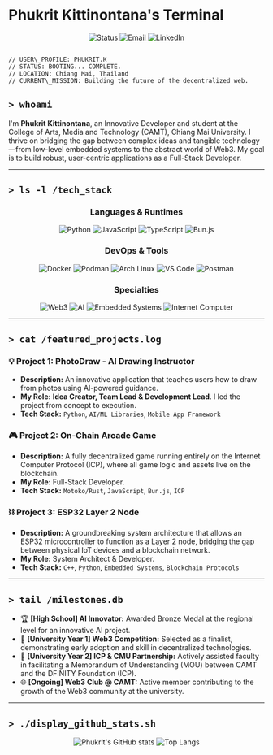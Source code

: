 
# Phukrit Kittinontana's Terminal

<div align="center">
  <a href="[YOUR_PORTFOLIO_LINK_HERE]">
    <img src="https://img.shields.io/badge/Status-Seeking%20Opportunities-brightgreen?style=for-the-badge" alt="Status">
  </a>
  <a href="mailto:[YOUR_EMAIL_HERE]">
    <img src="https://img.shields.io/badge/Contact-Email%20Me-blue?style=for-the-badge&logo=gmail&logoColor=white" alt="Email">
  </a>
  <a href="[YOUR_LINKEDIN_LINK_HERE]">
    <img src="https://img.shields.io/badge/LinkedIn-Connect-blue?style=for-the-badge&logo=linkedin&logoColor=white" alt="LinkedIn">
  </a>
</div>

```

// USER\_PROFILE: PHUKRIT.K
// STATUS: BOOTING... COMPLETE.
// LOCATION: Chiang Mai, Thailand
// CURRENT\_MISSION: Building the future of the decentralized web.

```

## **`> whoami`**

I'm **Phukrit Kittinontana**, an Innovative Developer and student at the College of Arts, Media and Technology (CAMT), Chiang Mai University. I thrive on bridging the gap between complex ideas and tangible technology—from low-level embedded systems to the abstract world of Web3. My goal is to build robust, user-centric applications as a Full-Stack Developer.

---

## **`> ls -l /tech_stack`**

<div align="center">
  <h3>Languages & Runtimes</h3>
  <p>
    <img src="https://img.shields.io/badge/Python-3776AB?style=for-the-badge&logo=python&logoColor=white" alt="Python">
    <img src="https://img.shields.io/badge/JavaScript-F7DF1E?style=for-the-badge&logo=javascript&logoColor=black" alt="JavaScript">
    <img src="https://img.shields.io/badge/TypeScript-3178C6?style=for-the-badge&logo=typescript&logoColor=white" alt="TypeScript">
    <img src="https://img.shields.io/badge/Bun-%23000000.svg?style=for-the-badge&logo=bun&logoColor=white" alt="Bun.js">
  </p>
  <h3>DevOps & Tools</h3>
  <p>
    <img src="https://img.shields.io/badge/Docker-2496ED?style=for-the-badge&logo=docker&logoColor=white" alt="Docker">
    <img src="https://img.shields.io/badge/Podman-892CA0?style=for-the-badge&logo=podman&logoColor=white" alt="Podman">
    <img src="https://img.shields.io/badge/Arch%20Linux-1793D1?style=for-the-badge&logo=arch-linux&logoColor=white" alt="Arch Linux">
    <img src="https://img.shields.io/badge/VS%20Code-007ACC?style=for-the-badge&logo=visual-studio-code&logoColor=white" alt="VS Code">
    <img src="https://img.shields.io/badge/Postman-FF6C37?style=for-the-badge&logo=postman&logoColor=white" alt="Postman">
  </p>
  <h3>Specialties</h3>
  <p>
    <img src="https://img.shields.io/badge/Web3-4A4A4A?style=for-the-badge&logo=web3.js&logoColor=white" alt="Web3">
    <img src="https://img.shields.io/badge/AI-F2A200?style=for-the-badge&logo=tensorflow&logoColor=white" alt="AI">
    <img src="https://img.shields.io/badge/Embedded%20Systems-A60000?style=for-the-badge&logo=espressif&logoColor=white" alt="Embedded Systems">
    <img src="https://img.shields.io/badge/Internet%20Computer-292A38?style=for-the-badge&logo=dfinity&logoColor=white" alt="Internet Computer">
  </p>
</div>

---

## **`> cat /featured_projects.log`**

### 💡 Project 1: PhotoDraw - AI Drawing Instructor
* **Description:** An innovative application that teaches users how to draw from photos using AI-powered guidance.
* **My Role:** **Idea Creator, Team Lead & Development Lead**. I led the project from concept to execution.
* **Tech Stack:** `Python`, `AI/ML Libraries`, `Mobile App Framework`

### 🎮 Project 2: On-Chain Arcade Game
* **Description:** A fully decentralized game running entirely on the Internet Computer Protocol (ICP), where all game logic and assets live on the blockchain.
* **My Role:** Full-Stack Developer.
* **Tech Stack:** `Motoko/Rust`, `JavaScript`, `Bun.js`, `ICP`

### ⛓️ Project 3: ESP32 Layer 2 Node
* **Description:** A groundbreaking system architecture that allows an ESP32 microcontroller to function as a Layer 2 node, bridging the gap between physical IoT devices and a blockchain network.
* **My Role:** System Architect & Developer.
* **Tech Stack:** `C++`, `Python`, `Embedded Systems`, `Blockchain Protocols`

---

## **`> tail /milestones.db`**

* 🏆 **[High School] AI Innovator:** Awarded Bronze Medal at the regional level for an innovative AI project.
* 🚀 **[University Year 1] Web3 Competition:** Selected as a finalist, demonstrating early adoption and skill in decentralized technologies.
* 🤝 **[University Year 2] ICP & CMU Partnership:** Actively assisted faculty in facilitating a Memorandum of Understanding (MOU) between CAMT and the DFINITY Foundation (ICP).
* 🌐 **[Ongoing] Web3 Club @ CAMT:** Active member contributing to the growth of the Web3 community at the university.

---

## **`> ./display_github_stats.sh`**

<div align="center">

![Phukrit's GitHub stats](https://github-readme-stats.vercel.app/api?username=phukrit7171&show_icons=true&theme=dracula&count_private=true)
![Top Langs](https://github-readme-stats.vercel.app/api/top-langs/?username=phukrit7171&layout=compact&theme=dracula)

</div>
